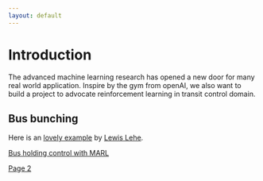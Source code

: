 ```yaml
---
layout: default
---
```


# Introduction

The advanced machine learning research has opened a new door for many real world application. 
Inspire by the gym from openAI, we also want to build a project to advocate reinforcement learning in transit control domain.

## Bus bunching

Here is an [lovely example](https://setosa.io/bus/) by [Lewis Lehe](https://twitter.com/lewislehe).

[Bus holding control with MARL](https://TransitGym.github.io/_layouts/visualize.html)

<a href="https://TransitGym.github.io/_layouts/visualize.html">Page 2</a>